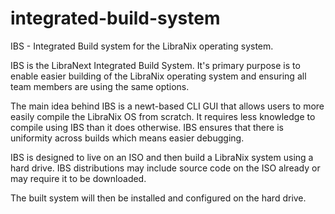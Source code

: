 # integrated-build-system
IBS - Integrated Build system for the LibraNix operating system.


IBS is the LibraNext Integrated Build System. It's primary purpose is to enable easier building of the LibraNix operating system and ensuring all team members are using the same options.

The main idea behind IBS is a newt-based CLI GUI that allows users to more easily compile the LibraNix OS from scratch. It requires less knowledge to compile using IBS than it does otherwise. IBS ensures that there is uniformity across builds which means easier debugging.

IBS is designed to live on an ISO and then build a LibraNix system using a hard drive. IBS distributions may include source code on the ISO already or may require it to be downloaded.

The built system will then be installed and configured on the hard drive.
